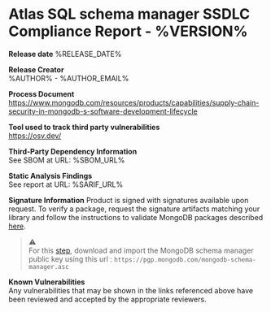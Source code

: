 
# Atlas SQL schema manager SSDLC Compliance Report - %VERSION%

**Release date**
%RELEASE_DATE%

**Release Creator**  
%AUTHOR% - %AUTHOR_EMAIL%

**Process Document**  
https://www.mongodb.com/resources/products/capabilities/supply-chain-security-in-mongodb-s-software-development-lifecycle

**Tool used to track third party vulnerabilities**  
https://osv.dev/

**Third-Party Dependency Information**  
See SBOM at URL: %SBOM_URL%

**Static Analysis Findings**  
See report at URL: %SARIF_URL%

**Signature Information**
Product is signed with signatures available upon request. 
To verify a package, request the signature artifacts matching your library and follow the instructions to validate MongoDB packages described [here](https://www.mongodb.com/docs/manual/tutorial/verify-mongodb-packages/). 

> :warning:  
> For this [step](!https://www.mongodb.com/docs/manual/tutorial/verify-mongodb-packages/#download-then-import-the-key-file), download and import the MongoDB schema manager public key using this url : `https://pgp.mongodb.com/mongodb-schema-manager.asc`

**Known Vulnerabilities**  
Any vulnerabilities that may be shown in the links referenced above have been reviewed and accepted by the appropriate reviewers.